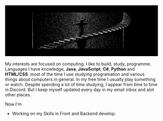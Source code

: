 ![Banner](https://github.com/ieuras/ieuras/blob/main/imgs/banner.png?raw=true)

My interests are focused on computing. I like to build, study, programme. Languages I have knowledge, **Java**, **JavaScript**, **C#**, **Python** and **HTML/CSS**.
most of the time I use studying programation and various things about computers in general. In my free time I usually play something or watch.
Despite spending a lot of time studying, I appear from time to time in Discord. But I keep myself updated every day in my email inbox and alot other places.

Now I'm
  
  - Working on my Skills in Front and Backend develop.

